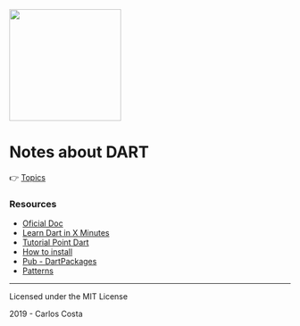 <img width=200 src="https://www.dartlang.org/assets/shared/dart-logo-for-shares.png?2">

# Notes about DART

👉 [Topics](https://github.com/carllosnc/dart-notes/tree/master/topics)

### Resources
+ [Oficial Doc](https://www.dartlang.org/)
+ [Learn Dart in X Minutes](https://learnxinyminutes.com/docs/dart/)
+ [Tutorial Point Dart](https://www.tutorialspoint.com/dart_programming/index.htm)
+ [How to install](https://www.dartlang.org/tools/sdk#install)
+ [Pub - DartPackages](https://pub.dartlang.org/)
+ [Patterns](https://scottt2.github.io/design-patterns-in-dart/)

---
Licensed under the MIT License

2019 - Carlos Costa
